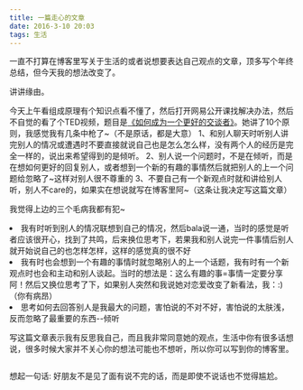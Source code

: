 ```yaml
---
title: 一篇走心的文章
date: 2016-3-10 20:03
tags: 生活
---
```


一直不打算在博客里写关于生活的或者说想要表达自己观点的文章，顶多写个年终总结，但今天我的想法改变了。

讲讲缘由。

今天上午看组成原理有个知识点看不懂了，然后打开网易公开课找解决办法，然后不自觉的看了个TED视频，题目是<a href="http://open.163.com/movie/2016/3/F/E/MBFLN6BJF_MBFLNJGFE.html">《如何成为一个更好的交谈者》</a>。她讲了10个原则，我感觉我有几条中枪了~（不是原话，都是大意）
1、和别人聊天时听别人讲完别人的情况或遭遇时不要直接就说自己也是怎么怎么样，没有两个人的经历是完全一样的，说出来希望得到的是倾听。
2、别人说一个问题时，不是在倾听，而是在想如何更好的回复别人，或者想到一个新的有趣的事情然后就把别人的上一个问题给忽略了~这样对别人很不尊重的
3、不要自己有一个新观点时就和讲给别人听，别人不care的，如果实在想说就写在博客里阿~（这条让我决定写这篇文章）

<!--more-->
我觉得上边的三个毛病我都有犯~
<li>我有时听到别人的情况联想到自己的情况，然后bala说一通，当时的感觉是听者应该很开心，找到了共鸣，后来换位思考下，若果我和别人说完一件事情后别人就开始说自己的也怎样怎样，这样的感觉真的很不好</li>

<li>我有时也会想到一个有趣的事情时就忽略别人的上一个话题，我有时有一个新观点时也会和主动和别人谈起。当时的想法是：这么有趣的事=事情一定要分享阿！然后又换位思考了下，如果别人突然和我说她对恋爱改变了新看法，我：:)（你有病昂）</li>

<li>思考如何去回答别人是我最大的问题，害怕说的不对不好，害怕说的太肤浅，反而忽略了最重要的东西--倾听</li>


 写这篇文章表示我有反思我自己，而且我非常同意她的观点，生活中你有很多话想说，很多时候大家并不关心你的想法可能也不想听，所以你可以写到你的博客里。
 >```
 想起一句话:
 好朋友不是见了面有说不完的话，而是即使不说话也不觉得尴尬。
 ```